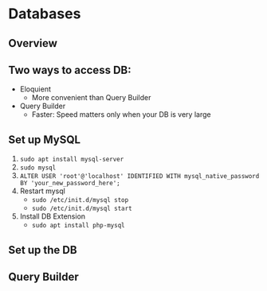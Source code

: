 # Databases

## Overview

## Two ways to access DB:
- Eloquient
    - More convenient than Query Builder
- Query Builder
    - Faster: Speed matters only when your DB is very large



## Set up MySQL

1. `sudo apt install mysql-server`
1. `sudo mysql`
1. `ALTER USER 'root'@'localhost' IDENTIFIED WITH mysql_native_password BY 'your_new_password_here';`
1. Restart mysql
    - `sudo /etc/init.d/mysql stop`
    - `sudo /etc/init.d/mysql start`
1. Install DB Extension
    - `sudo apt install php-mysql` 


## Set up the DB


## Query Builder

